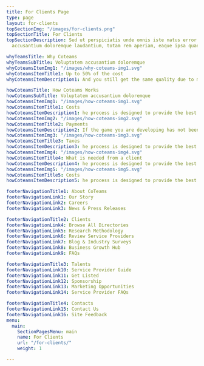 ```yaml
---
title: For Clients Page
type: page
layout: for-clients
topSectionImg: "/images/for-clients.png"
topSectionTitle: For Clients
topSectionDescription: Sed ut perspiciatis unde omnis iste natus error sit voluptatem
  accusantium doloremque laudantium, totam rem aperiam, eaque ipsa quae

whyTeamsTitle: Why Coteams
whyTeamsSubTitle: Voluptatem accusantium doloremque
whyCoteamsItemImg1: "/images/why-coteams-img1.svg"
whyCoteamsItemTitle1: Up to 50% of the cost
whyCoteamsItemDescription1: And you still get the same quality due to minimized overheads.

howCoteamsTitle: How Coteams Works
howCoteamsSubTitle: Voluptatem accusantium doloremque
howCoteamsItemImg1: "/images/how-coteams-img1.svg"
howCoteamsItemTitle1: Costs
howCoteamsItemDescription1: he process is designed to provide the best experience for the players, the viewers, and ultimately the game. We have already developed several games with this methodology. There are three basic steps Developing the game - Programming the game - Verifying the game to make sure all code is working. The process can be applied in many ways, however, we believe that
howCoteamsItemImg2: "/images/how-coteams-img2.svg"
howCoteamsItemTitle2: Payments
howCoteamsItemDescription2: If the game you are developing has not been created for free as a side hobby but rather for a business, it is best to look at the business side of the game. You need to make sure that Your game requires only 30 – 60 minutes of your time per day and you want to create a game that your users will love. Your game has been Developing the game.
howCoteamsItemImg3: "/images/how-coteams-img3.svg"
howCoteamsItemTitle3: Taxes
howCoteamsItemDescription3: he process is designed to provide the best experience for the players, the viewers, and ultimately the game. We have already developed several games with this methodology. There are three basic steps Developing the game - Programming the game - Verifying the game to make sure all code is working. The process can be applied in many ways, however, we believe that
howCoteamsItemImg4: "/images/how-coteams-img4.svg"
howCoteamsItemTitle4: What is needed from a client
howCoteamsItemDescription4: he process is designed to provide the best experience for the players, the viewers, and ultimately the game. We have already developed several games with this methodology. There are three basic steps Developing the game - Programming the game - Verifying the game to make sure all code is working. The process can be applied in many ways, however, we believe that
howCoteamsItemImg5: "/images/how-coteams-img5.svg"
howCoteamsItemTitle5: Costs
howCoteamsItemDescription5: he process is designed to provide the best experience for the players, the viewers, and ultimately the game. We have already developed several games with this methodology. There are three basic steps Developing the game - Programming the game - Verifying the game to make sure all code is working. The process can be applied in many ways, however, we believe that

footerNavigationTitle1: About CoTeams
footerNavigationLink1: Our Story
footerNavigationLink2: Careers
footerNavigationLink3: News & Press Releases

footerNavigationTitle2: Clients
footerNavigationLink4: Browse All Directories
footerNavigationLink5: Research Methodology
footerNavigationLink6: Review Service Providers
footerNavigationLink7: Blog & Industry Surveys
footerNavigationLink8: Business Growth Hub
footerNavigationLink9: FAQs

footerNavigationTitle3: Talents
footerNavigationLink10: Service Provider Guide
footerNavigationLink11: Get Listed
footerNavigationLink12: Sponsorship
footerNavigationLink13: Marketing Opportunities
footerNavigationLink14: Service Provider FAQs

footerNavigationTitle4: Contacts
footerNavigationLink15: Contact Us
footerNavigationLink16: Site Feedback
menu:
  main:
    SectionPagesMenu: main
    name: For Clients
    url: "/for-clients/"
    weight: 1

---
```

